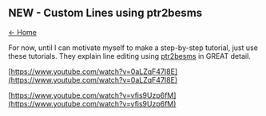 ## NEW - Custom Lines using ptr2besms

[← Home](https://ptrguide.github.io)

For now, until I can motivate myself to make a step-by-step tutorial, just use these tutorials. They explain line editing using [ptr2besms](https://ptrguide.github.io/ptr2besms%20-%20Line%20Editing%20Tool.zip) in GREAT detail.

[https://www.youtube.com/watch?v=0aLZqF47I8E](https://www.youtube.com/watch?v=0aLZqF47I8E)

[https://www.youtube.com/watch?v=vfis9Uzp6fM](https://www.youtube.com/watch?v=vfis9Uzp6fM)
